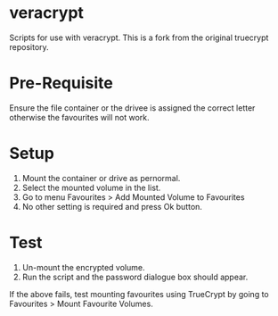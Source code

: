 veracrypt
=========

Scripts for use with veracrypt. This is a fork from the original truecrypt repository.

Pre-Requisite
=============
Ensure the file container or the drivee is assigned the correct letter otherwise the favourites will not work.

Setup
=====
1. Mount the container or drive as pernormal.
2. Select the mounted volume in the list.
3. Go to menu Favourites > Add Mounted Volume to Favourites
4. No other setting is required and press Ok button.

Test
====
1. Un-mount the encrypted volume.
2. Run the script and the password dialogue box should appear.

If the above fails, test mounting favourites using TrueCrypt by going to Favourites > Mount Favourite Volumes.
